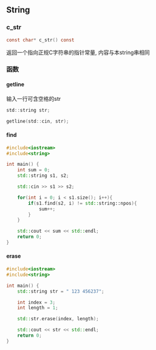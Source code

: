 <!--
 * @Description: 
 * @Version: 1.0
 * @Author: DaLao
 * @Email: dalao_li@163.com
 * @Date: 2022-01-13 12:21:39
 * @LastEditors: DaLao
 * @LastEditTime: 2022-09-11 22:05:17
-->


## String


### c_str

```c
const char* c_str() const
```

返回一个指向正规C字符串的指针常量, 内容与本string串相同



### 函数


#### getline

输入一行可含空格的str

```c
std::string str;

getline(std::cin, str);
```


#### find

```c++
#include<iostream>
#include<string>

int main() {
    int sum = 0;
    std::string s1, s2;

    std::cin >> s1 >> s2;

    for(int i = 0; i < s1.size(); i++){
        if(s1.find(s2, i) != std::string::npos){
            sum++;
        }
    }

    std::cout << sum << std::endl;
    return 0;
}
```


#### erase

```c++
#include<iostream>
#include<string>

int main() {
    std::string str = " 123 456237";

    int index = 3;
    int length = 1;

    std::str.erase(index, length);

    std::cout << str << std::endl;
    return 0;
}
```